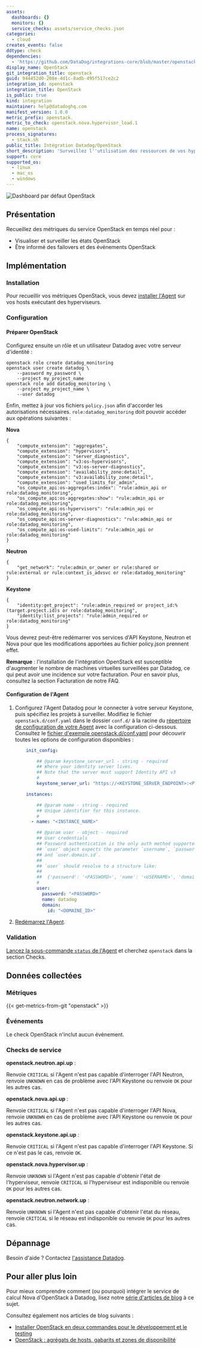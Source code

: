 ```yaml
---
assets:
  dashboards: {}
  monitors: {}
  service_checks: assets/service_checks.json
categories:
  - cloud
creates_events: false
ddtype: check
dependencies:
  - 'https://github.com/DataDog/integrations-core/blob/master/openstack/README.md'
display_name: OpenStack
git_integration_title: openstack
guid: 944452d0-208e-4d1c-8adb-495f517ce2c2
integration_id: openstack
integration_title: OpenStack
is_public: true
kind: integration
maintainer: help@datadoghq.com
manifest_version: 1.0.0
metric_prefix: openstack.
metric_to_check: openstack.nova.hypervisor_load.1
name: openstack
process_signatures:
  - stack.sh
public_title: Intégration Datadog/OpenStack
short_description: 'Surveillez l''utilisation des ressources de vos hyperviseurs et machines virtuelles, ainsi que vos métriques Neutron.'
support: core
supported_os:
  - linux
  - mac_os
  - windows
---
```

![Dashboard par défaut OpenStack][1]

## Présentation

Recueillez des métriques du service OpenStack en temps réel pour :

* Visualiser et surveiller les états OpenStack
* Être informé des failovers et des événements OpenStack

## Implémentation
### Installation

Pour recueillir vos métriques OpenStack, vous devez [installer l'Agent][2] sur vos hosts exécutant des hyperviseurs.

### Configuration
#### Préparer OpenStack
Configurez ensuite un rôle et un utilisateur Datadog avec votre serveur d'identité :

```console
openstack role create datadog_monitoring
openstack user create datadog \
    --password my_password \
    --project my_project_name
openstack role add datadog_monitoring \
    --project my_project_name \
    --user datadog
```

Enfin, mettez à jour vos fichiers `policy.json` afin d'accorder les autorisations nécessaires. `role:datadog_monitoring` doit pouvoir accéder aux opérations suivantes :

**Nova**

```
{
    "compute_extension": "aggregates",
    "compute_extension": "hypervisors",
    "compute_extension": "server_diagnostics",
    "compute_extension": "v3:os-hypervisors",
    "compute_extension": "v3:os-server-diagnostics",
    "compute_extension": "availability_zone:detail",
    "compute_extension": "v3:availability_zone:detail",
    "compute_extension": "used_limits_for_admin",
    "os_compute_api:os-aggregates:index": "rule:admin_api or role:datadog_monitoring",
    "os_compute_api:os-aggregates:show": "rule:admin_api or role:datadog_monitoring",
    "os_compute_api:os-hypervisors": "rule:admin_api or role:datadog_monitoring",
    "os_compute_api:os-server-diagnostics": "rule:admin_api or role:datadog_monitoring",
    "os_compute_api:os-used-limits": "rule:admin_api or role:datadog_monitoring"
}
```

**Neutron**

```
{
    "get_network": "rule:admin_or_owner or rule:shared or rule:external or rule:context_is_advsvc or role:datadog_monitoring"
}
```

**Keystone**

```
{
    "identity:get_project": "rule:admin_required or project_id:%(target.project.id)s or role:datadog_monitoring",
    "identity:list_projects": "rule:admin_required or role:datadog_monitoring"
}
```

Vous devrez peut-être redémarrer vos services d'API Keystone, Neutron et Nova pour que les modifications apportées au fichier policy.json prennent effet.

**Remarque** : l'installation de l'intégration OpenStack est susceptible d'augmenter le nombre de machines virtuelles surveillées par Datadog, ce qui peut avoir une incidence sur votre facturation. Pour en savoir plus, consultez la section Facturation de notre FAQ.

#### Configuration de l'Agent

1. Configurez l'Agent Datadog pour le connecter à votre serveur Keystone, puis spécifiez les projets à surveiller. Modifiez le fichier `openstack.d/conf.yaml` dans le dossier `conf.d/` à la racine du [répertoire de configuration de votre Agent][3] avec la configuration ci-dessous. Consultez le [fichier d'exemple openstack.d/conf.yaml][4] pour découvrir toutes les options de configuration disponibles :

    ```yaml
        init_config:

            ## @param keystone_server_url - string - required
            ## Where your identity server lives.
            ## Note that the server must support Identity API v3
            #
            keystone_server_url: "https://<KEYSTONE_SERVER_ENDPOINT>:<PORT>/"

        instances:

            ## @param name - string - required
            ## Unique identifier for this instance.
            #
          - name: "<INSTANCE_NAME>"

            ## @param user - object - required
            ## User credentials
            ## Password authentication is the only auth method supported.
            ## `user` object expects the parameter `username`, `password`,
            ## and `user.domain.id`.
            ##
            ## `user` should resolve to a structure like:
            ##
            ##  {'password': '<PASSWORD>', 'name': '<USERNAME>', 'domain': {'id': '<DOMAINE_ID>'}}
            #
            user:
              password: "<PASSWORD>"
              name: datadog
              domain:
                id: "<DOMAINE_ID>"
    ```

2. [Redémarrez l'Agent][5].

### Validation

[Lancez la sous-commande `status` de l'Agent][6] et cherchez `openstack` dans la section Checks.

## Données collectées
### Métriques
{{< get-metrics-from-git "openstack" >}}


### Événements
Le check OpenStack n'inclut aucun événement.

### Checks de service
**openstack.neutron.api.up** :

Renvoie `CRITICAL` si l'Agent n'est pas capable d'interroger l'API Neutron, renvoie `UNKNOWN` en cas de problème avec l'API Keystone ou renvoie `OK` pour les autres cas.

**openstack.nova.api.up** :

Renvoie `CRITICAL` si l'Agent n'est pas capable d'interroger l'API Nova, renvoie `UNKNOWN` en cas de problème avec l'API Keystone ou renvoie `OK` pour les autres cas.

**openstack.keystone.api.up** :

Renvoie `CRITICAL` si l'Agent n'est pas capable d'interroger l'API Keystone. Si ce n'est pas le cas, renvoie `OK`.

**openstack.nova.hypervisor.up** :

Renvoie `UNKNOWN` si l'Agent n'est pas capable d'obtenir l'état de l'hyperviseur, renvoie `CRITICAL` si l'hyperviseur est indisponible ou renvoie `OK` pour les autres cas.

**openstack.neutron.network.up** :

Renvoie `UNKNOWN` si l'Agent n'est pas capable d'obtenir l'état du réseau, renvoie `CRITICAL` si le réseau est indisponible ou renvoie `OK` pour les autres cas.

## Dépannage

Besoin d'aide ? Contactez [l'assistance Datadog][8].

## Pour aller plus loin

Pour mieux comprendre comment (ou pourquoi) intégrer le service de calcul Nova d'OpenStack à Datadog, lisez notre [série d'articles de blog][9] à ce sujet.

Consultez également nos articles de blog suivants :

* [Installer OpenStack en deux commandes pour le développement et le testing][10]
* [OpenStack : agrégats de hosts, gabarits et zones de disponibilité][11]


[1]: https://raw.githubusercontent.com/DataDog/integrations-core/master/openstack/images/openstack_dashboard.png
[2]: https://app.datadoghq.com/account/settings#agent
[3]: https://docs.datadoghq.com/fr/agent/guide/agent-configuration-files/#agent-configuration-directory
[4]: https://github.com/DataDog/integrations-core/blob/master/openstack/datadog_checks/openstack/data/conf.yaml.example
[5]: https://docs.datadoghq.com/fr/agent/guide/agent-commands/#start-stop-and-restart-the-agent
[6]: https://docs.datadoghq.com/fr/agent/guide/agent-commands/#agent-status-and-information
[7]: https://github.com/DataDog/integrations-core/blob/master/openstack/metadata.csv
[8]: https://docs.datadoghq.com/fr/help
[9]: https://www.datadoghq.com/blog/openstack-monitoring-nova
[10]: https://www.datadoghq.com/blog/install-openstack-in-two-commands
[11]: https://www.datadoghq.com/blog/openstack-host-aggregates-flavors-availability-zones


